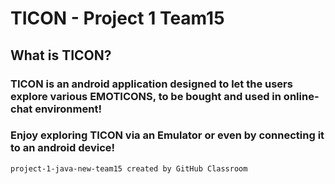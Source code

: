 # TICON - Project 1 Team15

## What is TICON?
### TICON is an android application designed to let the users explore various EMOTICONS, to be bought and used in online-chat environment!
### Enjoy exploring TICON via an Emulator or even by connecting it to an android device!

`project-1-java-new-team15 created by GitHub Classroom`
